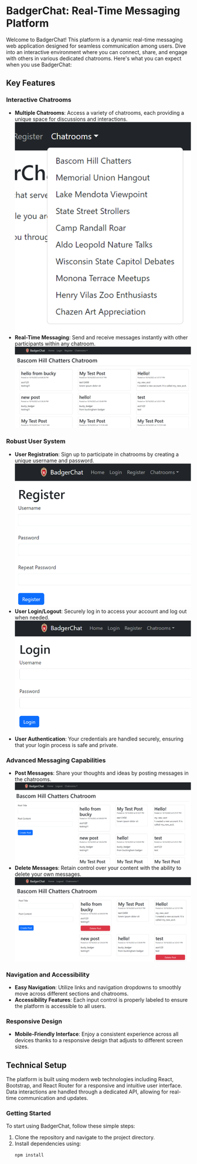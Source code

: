 # BadgerChat: Real-Time Messaging Platform

Welcome to BadgerChat! This platform is a dynamic real-time messaging web application designed for seamless communication among users. Dive into an interactive environment where you can connect, share, and engage with others in various dedicated chatrooms. Here's what you can expect when you use BadgerChat:

## Key Features

### Interactive Chatrooms
- **Multiple Chatrooms**: Access a variety of chatrooms, each providing a unique space for discussions and interactions.
![](_figures/step1.png)
- **Real-Time Messaging**: Send and receive messages instantly with other participants within any chatroom.
![](_figures/step2.png)

### Robust User System
- **User Registration**: Sign up to participate in chatrooms by creating a unique username and password.
![Registration UI](./_figures/step4.png)
- **User Login/Logout**: Securely log in to access your account and log out when needed.
![Login UI](./_figures/step5.png)
- **User Authentication**: Your credentials are handled securely, ensuring that your login process is safe and private.

### Advanced Messaging Capabilities
- **Post Messages**: Share your thoughts and ideas by posting messages in the chatrooms.
![Posting Messages UI](./_figures/step8.png)
- **Delete Messages**: Retain control over your content with the ability to delete your own messages.
![Delete Messages UI](./_figures/step9.png)

### Navigation and Accessibility
- **Easy Navigation**: Utilize links and navigation dropdowns to smoothly move across different sections and chatrooms.
- **Accessibility Features**: Each input control is properly labeled to ensure the platform is accessible to all users.

### Responsive Design
- **Mobile-Friendly Interface**: Enjoy a consistent experience across all devices thanks to a responsive design that adjusts to different screen sizes.

## Technical Setup

The platform is built using modern web technologies including React, Bootstrap, and React Router for a responsive and intuitive user interface. Data interactions are handled through a dedicated API, allowing for real-time communication and updates.

### Getting Started
To start using BadgerChat, follow these simple steps:
1. Clone the repository and navigate to the project directory.
2. Install dependencies using:
   ```bash
   npm install
